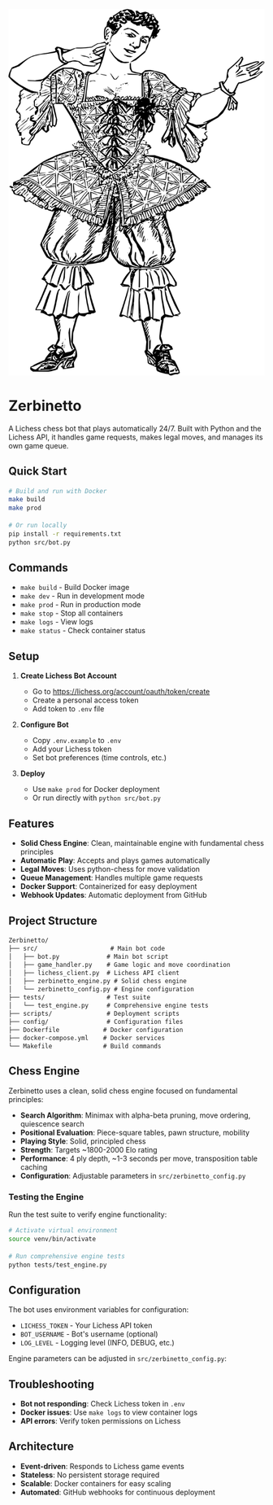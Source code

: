 ![Zerbinetto Logo](logo.svg)

# Zerbinetto

A Lichess chess bot that plays automatically 24/7. Built with Python and the Lichess API, it handles game requests, makes legal moves, and manages its own game queue.

## Quick Start

```bash
# Build and run with Docker
make build
make prod

# Or run locally
pip install -r requirements.txt
python src/bot.py
```

## Commands

- `make build` - Build Docker image
- `make dev` - Run in development mode
- `make prod` - Run in production mode
- `make stop` - Stop all containers
- `make logs` - View logs
- `make status` - Check container status

## Setup

1. **Create Lichess Bot Account**
   - Go to https://lichess.org/account/oauth/token/create
   - Create a personal access token
   - Add token to `.env` file

2. **Configure Bot**
   - Copy `.env.example` to `.env`
   - Add your Lichess token
   - Set bot preferences (time controls, etc.)

3. **Deploy**
   - Use `make prod` for Docker deployment
   - Or run directly with `python src/bot.py`

## Features

- **Solid Chess Engine**: Clean, maintainable engine with fundamental chess principles
- **Automatic Play**: Accepts and plays games automatically
- **Legal Moves**: Uses python-chess for move validation
- **Queue Management**: Handles multiple game requests
- **Docker Support**: Containerized for easy deployment
- **Webhook Updates**: Automatic deployment from GitHub

## Project Structure

```
Zerbinetto/
├── src/                    # Main bot code
│   ├── bot.py             # Main bot script
│   ├── game_handler.py    # Game logic and move coordination
│   ├── lichess_client.py  # Lichess API client
│   ├── zerbinetto_engine.py # Solid chess engine
│   └── zerbinetto_config.py # Engine configuration
├── tests/                 # Test suite
│   └── test_engine.py     # Comprehensive engine tests
├── scripts/               # Deployment scripts
├── config/                # Configuration files
├── Dockerfile            # Docker configuration
├── docker-compose.yml    # Docker services
└── Makefile              # Build commands
```

## Chess Engine

Zerbinetto uses a clean, solid chess engine focused on fundamental principles:

- **Search Algorithm**: Minimax with alpha-beta pruning, move ordering, quiescence search
- **Positional Evaluation**: Piece-square tables, pawn structure, mobility
- **Playing Style**: Solid, principled chess
- **Strength**: Targets ~1800-2000 Elo rating
- **Performance**: 4 ply depth, ~1-3 seconds per move, transposition table caching
- **Configuration**: Adjustable parameters in `src/zerbinetto_config.py`

### Testing the Engine

Run the test suite to verify engine functionality:

```bash
# Activate virtual environment
source venv/bin/activate

# Run comprehensive engine tests
python tests/test_engine.py
```

## Configuration

The bot uses environment variables for configuration:

- `LICHESS_TOKEN` - Your Lichess API token
- `BOT_USERNAME` - Bot's username (optional)
- `LOG_LEVEL` - Logging level (INFO, DEBUG, etc.)

Engine parameters can be adjusted in `src/zerbinetto_config.py`:

## Troubleshooting

- **Bot not responding**: Check Lichess token in `.env`
- **Docker issues**: Use `make logs` to view container logs
- **API errors**: Verify token permissions on Lichess

## Architecture

- **Event-driven**: Responds to Lichess game events
- **Stateless**: No persistent storage required
- **Scalable**: Docker containers for easy scaling
- **Automated**: GitHub webhooks for continuous deployment
